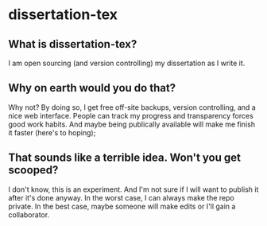 dissertation-tex
====

What is dissertation-tex?
----
I am open sourcing (and version controlling) my dissertation as I write it.

Why on earth would you do that?
----
Why not? By doing so, I get free off-site backups, version controlling, and a nice web interface. People can track my progress and transparency forces good work habits. And maybe being publically available will make me finish it faster (here's to hoping);

That sounds like a terrible idea. Won't you get scooped?
----
I don't know, this is an experiment. And I'm not sure if I will want to publish it after it's done anyway. In the worst case, I can always make the repo private. In the best case, maybe someone will make edits or I'll gain a collaborator.

